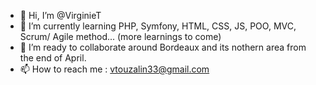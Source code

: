 - 👋 Hi, I’m @VirginieT
- 🌱 I’m currently learning PHP, Symfony, HTML, CSS, JS, POO, MVC, Scrum/ Agile method... (more learnings to come)
- 💞️ I’m ready to collaborate around Bordeaux and its nothern area from the end of April.
- 📫 How to reach me : vtouzalin33@gmail.com

<!---
VirginieT/VirginieT is a ✨ special ✨ repository because its `README.md` (this file) appears on your GitHub profile.
You can click the Preview link to take a look at your changes.
--->
